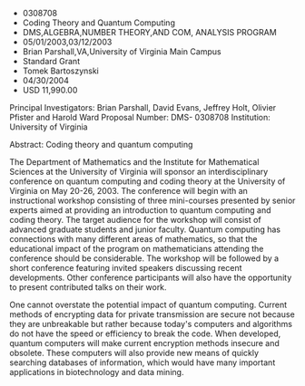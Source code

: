 
* 0308708
* Coding Theory and Quantum Computing
* DMS,ALGEBRA,NUMBER THEORY,AND COM, ANALYSIS PROGRAM
* 05/01/2003,03/12/2003
* Brian Parshall,VA,University of Virginia Main Campus
* Standard Grant
* Tomek Bartoszynski
* 04/30/2004
* USD 11,990.00

Principal Investigators: Brian Parshall, David Evans, Jeffrey Holt, Olivier
Pfister and Harold Ward Proposal Number: DMS- 0308708 Institution: University of
Virginia

Abstract: Coding theory and quantum computing

The Department of Mathematics and the Institute for Mathematical Sciences at the
University of Virginia will sponsor an interdisciplinary conference on quantum
computing and coding theory at the University of Virginia on May 20-26, 2003.
The conference will begin with an instructional workshop consisting of three
mini-courses presented by senior experts aimed at providing an introduction to
quantum computing and coding theory. The target audience for the workshop will
consist of advanced graduate students and junior faculty. Quantum computing has
connections with many different areas of mathematics, so that the educational
impact of the program on mathematicians attending the conference should be
considerable. The workshop will be followed by a short conference featuring
invited speakers discussing recent developments. Other conference participants
will also have the opportunity to present contributed talks on their work.

One cannot overstate the potential impact of quantum computing. Current methods
of encrypting data for private transmission are secure not because they are
unbreakable but rather because today's computers and algorithms do not have the
speed or efficiency to break the code. When developed, quantum computers will
make current encryption methods insecure and obsolete. These computers will also
provide new means of quickly searching databases of information, which would
have many important applications in biotechnology and data mining.
